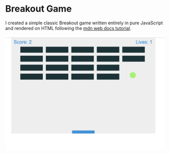 # Breakout Game

I created a simple classic Breakout game written entirely in pure JavaScript and rendered on HTML <canvas> following the
[mdn web docs tutorial](https://developer.mozilla.org/en-US/docs/Games/Tutorials/2D_Breakout_game_pure_JavaScript). 

![Breakout Game](./break_out_game.png)
